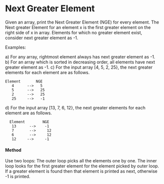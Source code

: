 # Next Greater Element
Given an array, print the Next Greater Element (NGE) for every element. The Next greater Element for an element x is the first greater element on the right side of x in array. Elements for which no greater element exist, consider next greater element as -1.

Examples:

a) For any array, rightmost element always has next greater element as -1.
b) For an array which is sorted in decreasing order, all elements have next greater element as -1.
c) For the input array [4, 5, 2, 25}, the next greater elements for each element are as follows.
```
Element       NGE
   4      -->   5
   5      -->   25
   2      -->   25
   25     -->   -1
```
d) For the input array [13, 7, 6, 12}, the next greater elements for each element are as follows.
```
  Element        NGE
   13      -->    -1
   7       -->     12
   6       -->     12
   12     -->     -1
```

#### Method 
Use two loops: The outer loop picks all the elements one by one. The inner loop looks for the first greater element for the element picked by outer loop. If a greater element is found then that element is printed as next, otherwise -1 is printed.
